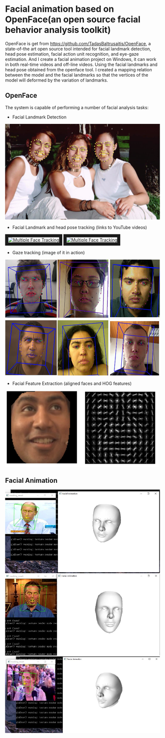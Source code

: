 # Facial animation based on OpenFace(an open source facial behavior analysis toolkit)

OpenFace is get from https://github.com/TadasBaltrusaitis/OpenFace, a state-of-the art open source tool intended for facial landmark detection, head pose estimation, facial action unit recognition, and eye-gaze estimation. 
And I create a facial animation project on Windows, it can work in both real-time videos and off-line videos. Using the facial landmarks and head pose obtained from the openface tool. I created a mapping relation between 
the model and the facial landmarks so that the vertices of the model will deformed by the variation of landmarks. 


## OpenFace

The system is capable of performing a number of facial analysis tasks:

- Facial Landmark Detection

![Sample facial landmark detection image](https://github.com/TadasBaltrusaitis/OpenFace/blob/master/imgs/multi_face_img.png)

- Facial Landmark and head pose tracking (links to YouTube videos)

<a href="https://www.youtube.com/watch?v=V7rV0uy7heQ" target="_blank"><img src="http://img.youtube.com/vi/V7rV0uy7heQ/0.jpg" alt="Multiple Face Tracking" width="240" height="180" border="10" /></a>
<a href="https://www.youtube.com/watch?v=vYOa8Pif5lY" target="_blank"><img src="http://img.youtube.com/vi/vYOa8Pif5lY/0.jpg" alt="Multiple Face Tracking" width="240" height="180" border="10" /></a>

- Gaze tracking (image of it in action)

<img src="https://github.com/TadasBaltrusaitis/OpenFace/blob/master/imgs/gaze_ex.png" height="378" width="567" >

- Facial Feature Extraction (aligned faces and HOG features)

![Sample aligned face and HOG image](https://github.com/TadasBaltrusaitis/OpenFace/blob/master/imgs/appearance.png)

## Facial Animation

![Facial animation](https://github.com/HanaRen/FacialAnimation_OpenFace/blob/master/videos/fa.jpg)
![Facial animation1](https://github.com/HanaRen/FacialAnimation_OpenFace/blob/master/videos/fa1.jpg)
![Facial animation2](https://github.com/HanaRen/FacialAnimation_OpenFace/blob/master/videos/fa2.jpg)



